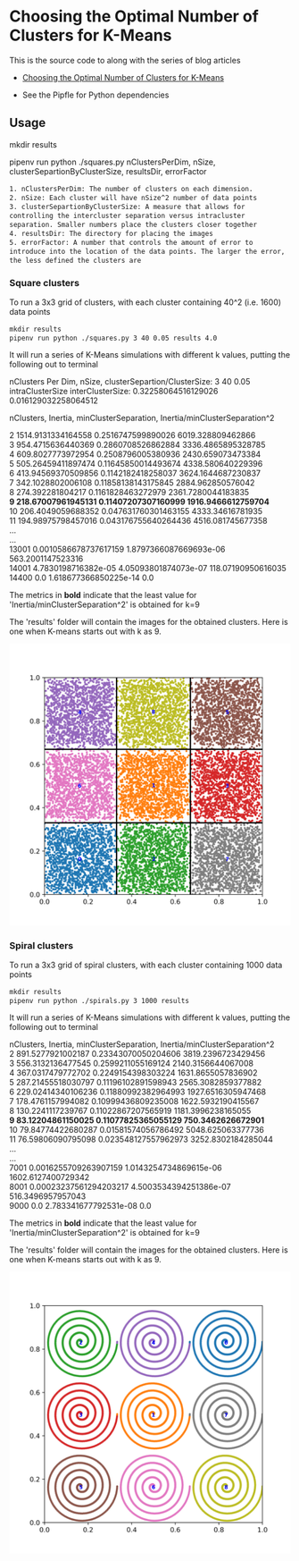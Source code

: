 # Choosing the Optimal Number of Clusters for K-Means

This is the source code to along with the series of blog articles

* [Choosing the Optimal Number of Clusters for K-Means](http://xplordat.com/2018/09/27/word-embeddings-and-document-vectors-part-1-similarity/)

* See the Pipfle for Python dependencies

## Usage

mkdir results

pipenv run python ./squares.py nClustersPerDim, nSize, clusterSepartionByClusterSize, resultsDir, errorFactor

	1. nClustersPerDim: The number of clusters on each dimension.
	2. nSize: Each cluster will have nSize^2 number of data points
	3. clusterSepartionByClusterSize: A measure that allows for controlling the intercluster separation versus intracluster separation. Smaller numbers place the clusters closer together
	4. resultsDir: The directory for placing the images
	5. errorFactor: A number that controls the amount of error to introduce into the location of the data points. The larger the error, the less defined the clusters are

### Square clusters

To run a 3x3 grid of clusters, with each cluster containing 40^2 (i.e. 1600) data points

	mkdir results
	pipenv run python ./squares.py 3 40 0.05 results 4.0

It will run a series of K-Means simulations with different k values, putting the following out to terminal

nClusters Per Dim, nSize, clusterSepartion/ClusterSize: 3 40 0.05  
intraClusterSize interClusterSize: 0.32258064516129026 0.016129032258064512     

nClusters, Inertia, minClusterSeparation, Inertia/minClusterSeparation^2   

2 1514.9131334164558 0.2516747599890026 6019.328809462866   
3 954.4715636440369 0.2860708526862884 3336.4865895328785   
4 609.8027773972954 0.2508796005380936 2430.659073473384   
5 505.26459411897474 0.11645850014493674 4338.580640229396  
6 413.94569370509856 0.1142182418258037 3624.1644687230837  
7 342.1028802006108 0.11858138143175845 2884.962850576042   
8 274.392281804217 0.1161828463272979 2361.7280044183835  
**9 218.67007961945131 0.11407207307160999 1916.9466612759704**   
10 206.4049059688352 0.047631760301463155 4333.34616781935   
11 194.98975798457016 0.043176755640264436 4516.081745677358   
...   
...  
13001 0.0010586678737617159 1.8797366087669693e-06 563.2001147523316  
14001 4.7830198716382e-05 4.05093801874073e-07 118.07190950616035  
14400 0.0 1.618677366850225e-14 0.0   

The metrics in **bold** indicate that the least value for 'Inertia/minClusterSeparation^2' is obtained for k=9

The 'results' folder will contain the images for the obtained clusters. Here is one when K-means starts out with k as 9.

![9 Square Clusters](./squares-9.png "When k=9 for K-means")

### Spiral clusters

To run a 3x3 grid of spiral clusters, with each cluster containing 1000 data points

	mkdir results
	pipenv run python ./spirals.py 3 1000 results

It will run a series of K-Means simulations with different k values, putting the following out to terminal

nClusters, Inertia, minClusterSeparation, Inertia/minClusterSeparation^2    
2 891.5277921002187 0.23343070050204606 3819.2396723429456   
3 556.3132136477545 0.2599211055169124 2140.3156644067008   
4 367.0317479772702 0.2249154398303224 1631.8655057836902   
5 287.21455518030797 0.11196102891598943 2565.3082859377882  
6 229.02414340106236 0.11880992382964993 1927.6516305947468  
7 178.4761157994082 0.10999436809235008 1622.5932190415567   
8 130.2241117239767 0.11022867207565919 1181.3996238165055  
**9 83.12204861150025 0.11077825365055129 750.3462626672901**  
10 79.84774422680287 0.01581574056786492 5048.625063377736   
11 76.59806090795098 0.023548127557962973 3252.8302184285044   
...   
...   
7001 0.0016255709263907159 1.0143254734869615e-06 1602.6127400729342   
8001 0.00023237561294203217 4.5003534394251386e-07 516.3496957957043   
9000 0.0 2.783341677792531e-08 0.0  


The metrics in **bold** indicate that the least value for 'Inertia/minClusterSeparation^2' is obtained for k=9

The 'results' folder will contain the images for the obtained clusters. Here is one when K-means starts out with k as 9.

![9 Spiral Clusters](./spirals-9.png "When k=9 for K-means")


